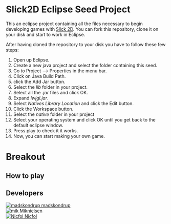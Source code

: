 # Slick2D Eclipse Seed Project
This an eclipse project containing all the files necessary to begin developing games with [Slick 2D](http://slick.ninjacave.com/). You can fork this repository, clone it on your disk and start to work in Eclipse.

After having cloned the repository to your disk you have to follow these few steps:

1. Open up Eclipse.
2. Create a new java project and select the folder containing this seed.
2. Go to Project --> Properties in the menu bar.
3. Click on Java Build Path.
4. click the Add Jar button.
5. Select the *lib* folder in your project.
6. Select all the *.jar* files and click OK.
7. Expand *lwjgl.jar*.
8. Select *Natives Library Location* and click the Edit button.
9. Click the Workspace button.
10. Select the *native* folder in your project
11. Select your operating system and click OK until you get back to the default eclipse window.
12. Press play to check it it works.
13. Now, you can start making your own game.


# Breakout

## How to play

## Developers

[![madskondrup](http://avatars3.githubusercontent.com/u/9328133?v=3&s=60) madskondrup](https://github.com/madskondrup)  
[![mik](http://avatars2.githubusercontent.com/u/11420498?v=3&s=60) Miknielsen](https://github.com/Miknielsen)  
[![Nicfol](http://avatars2.githubusercontent.com/u/11005695?v=3&s=460) Nicfol](https://github.com/Nicfol)  

##